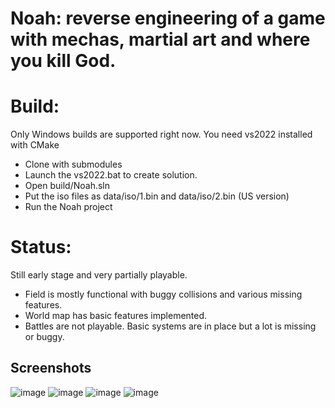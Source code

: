 # Noah: reverse engineering of a game with mechas, martial art and where you kill God.

# Build:
Only Windows builds are supported right now. You need vs2022 installed with CMake
* Clone with submodules
* Launch the vs2022.bat to create solution.
* Open build/Noah.sln
* Put the iso files as data/iso/1.bin and data/iso/2.bin (US version)
* Run the Noah project

# Status:
Still early stage and very partially playable.
* Field is mostly functional with buggy collisions and various missing features.
* World map has basic features implemented.
* Battles are not playable. Basic systems are in place but a lot is missing or buggy.

## Screenshots
![image](https://github.com/user-attachments/assets/82ca935d-a24e-4e0f-9c2c-fb8f20ace919)
![image](https://github.com/user-attachments/assets/2ac5617d-24ae-40f0-9639-99b79fd790f0)
![image](https://github.com/user-attachments/assets/cdcaf540-cd8c-4c9c-8d2a-56e65265bfa6)
![image](https://github.com/user-attachments/assets/8ae4f752-1361-4430-a4a5-f77925246b8b)


